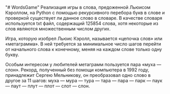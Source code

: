 "# WordsGame" 
Реализация игры в слова, предоженной Льюисом Кэроллом, на Python с помощью рекурсивного перебора букв в слове и проверкой существует ли данное слово в словаре.
В качестве словаря используется txt файл, содержащий 125854 слова, хотя некоторые из слов являются множественным числом других.

Игра, которую изобрел Льюис Кэролл, называется «цепочка слов» или «метаграмма». В ней требуется за минимальное число шагов перейти от начального слова к конечному, меняя на каждом слове только одну букву.

Особым интересом у любителей метаграмм пользуется пара «муха — слон». Рекорд, полученный без помощи компьютера в 1992 году, принадлежит Сергею Мельникову, он преобразовал одно слово в другое за 11 шагов: муха — мура — тура — тара — пара — парк — паук — паут — плут — плот — слот — слон.
